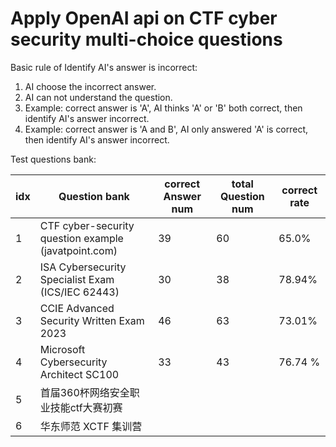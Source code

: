 # Apply OpenAI api on CTF cyber security multi-choice questions

Basic rule of Identify AI's answer is incorrect: 

1. AI choose the incorrect answer. 
2. AI can not understand the question. 
3. Example: correct answer is 'A', AI thinks 'A' or 'B' both correct, then identify AI's answer incorrect.  
4. Example: correct answer is 'A and B',  AI only answered 'A' is correct, then identify AI's answer incorrect.  



Test questions bank:

| idx  | Question bank                                        | correct  Answer  num | total Question num | correct rate |
| ---- | ---------------------------------------------------- | -------------------- | ------------------ | ------------ |
| 1    | CTF cyber-security question example (javatpoint.com) | 39                   | 60                 | 65.0%        |
| 2    | ISA Cybersecurity Specialist Exam (ICS/IEC 62443)    | 30                   | 38                 | 78.94%       |
| 3    | CCIE Advanced Security Written Exam 2023             | 46                   | 63                 | 73.01%       |
| 4    | Microsoft Cybersecurity Architect SC100              | 33                   | 43                 | 76.74 %      |
| 5    | 首届360杯网络安全职业技能ctf大赛初赛                 |                      |                    |              |
| 6    | 华东师范 XCTF 集训营                                 |                      |                    |              |

